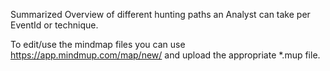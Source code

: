 
Summarized Overview of different hunting paths an Analyst can take per EventId or technique.

To edit/use the mindmap files you can use https://app.mindmup.com/map/new/ and upload the appropriate *.mup file.
